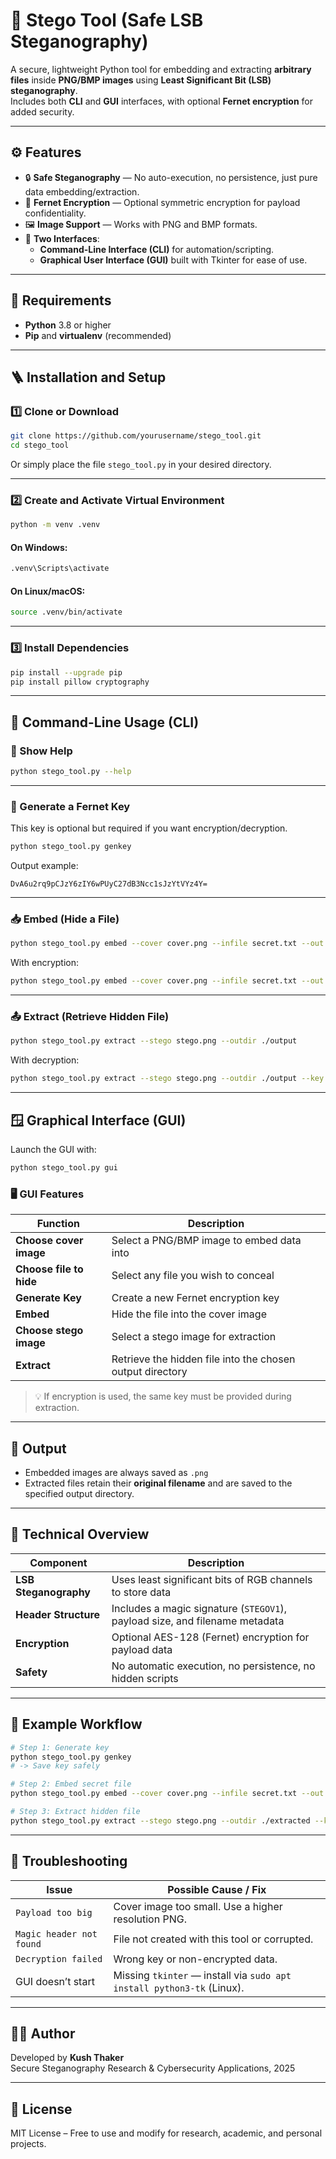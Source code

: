 # 🧩 Stego Tool (Safe LSB Steganography)

A secure, lightweight Python tool for embedding and extracting **arbitrary files** inside **PNG/BMP images** using **Least Significant Bit (LSB) steganography**.  
Includes both **CLI** and **GUI** interfaces, with optional **Fernet encryption** for added security.

---

## ⚙️ Features

- 🔒 **Safe Steganography** — No auto-execution, no persistence, just pure data embedding/extraction.  
- 🧠 **Fernet Encryption** — Optional symmetric encryption for payload confidentiality.  
- 🖼️ **Image Support** — Works with PNG and BMP formats.  
- 🧰 **Two Interfaces**:
  - **Command-Line Interface (CLI)** for automation/scripting.
  - **Graphical User Interface (GUI)** built with Tkinter for ease of use.

---

## 🧱 Requirements

- **Python** 3.8 or higher  
- **Pip** and **virtualenv** (recommended)

---

## 🪜 Installation and Setup

### 1️⃣ Clone or Download

```bash
git clone https://github.com/yourusername/stego_tool.git
cd stego_tool
```

Or simply place the file `stego_tool.py` in your desired directory.

---

### 2️⃣ Create and Activate Virtual Environment

```bash
python -m venv .venv
```

#### On Windows:
```bash
.venv\Scripts\activate
```

#### On Linux/macOS:
```bash
source .venv/bin/activate
```

---

### 3️⃣ Install Dependencies

```bash
pip install --upgrade pip
pip install pillow cryptography
```

---

## 🧮 Command-Line Usage (CLI)

### 🧾 Show Help
```bash
python stego_tool.py --help
```

---

### 🔑 Generate a Fernet Key
This key is optional but required if you want encryption/decryption.

```bash
python stego_tool.py genkey
```

Output example:
```
DvA6u2rq9pCJzY6zIY6wPUyC27dB3Ncc1sJzYtVYz4Y=
```

---

### 📥 Embed (Hide a File)
```bash
python stego_tool.py embed --cover cover.png --infile secret.txt --out stego.png
```

With encryption:
```bash
python stego_tool.py embed --cover cover.png --infile secret.txt --out stego.png --key DvA6u2rq9pCJzY6zIY6wPUyC27dB3Ncc1sJzYtVYz4Y=
```

---

### 📤 Extract (Retrieve Hidden File)
```bash
python stego_tool.py extract --stego stego.png --outdir ./output
```

With decryption:
```bash
python stego_tool.py extract --stego stego.png --outdir ./output --key DvA6u2rq9pCJzY6zIY6wPUyC27dB3Ncc1sJzYtVYz4Y=
```

---

## 🪟 Graphical Interface (GUI)

Launch the GUI with:
```bash
python stego_tool.py gui
```

### 🖥️ GUI Features

| Function | Description |
|-----------|--------------|
| **Choose cover image** | Select a PNG/BMP image to embed data into |
| **Choose file to hide** | Select any file you wish to conceal |
| **Generate Key** | Create a new Fernet encryption key |
| **Embed** | Hide the file into the cover image |
| **Choose stego image** | Select a stego image for extraction |
| **Extract** | Retrieve the hidden file into the chosen output directory |

> 💡 If encryption is used, the same key must be provided during extraction.

---

## 📂 Output

- Embedded images are always saved as `.png`
- Extracted files retain their **original filename** and are saved to the specified output directory.

---

## 🧩 Technical Overview

| Component | Description |
|------------|-------------|
| **LSB Steganography** | Uses least significant bits of RGB channels to store data |
| **Header Structure** | Includes a magic signature (`STEGOV1`), payload size, and filename metadata |
| **Encryption** | Optional AES-128 (Fernet) encryption for payload data |
| **Safety** | No automatic execution, no persistence, no hidden scripts |

---

## 🧠 Example Workflow

```bash
# Step 1: Generate key
python stego_tool.py genkey
# -> Save key safely

# Step 2: Embed secret file
python stego_tool.py embed --cover cover.png --infile secret.txt --out stego.png --key <your_key>

# Step 3: Extract hidden file
python stego_tool.py extract --stego stego.png --outdir ./extracted --key <your_key>
```

---

## 🧰 Troubleshooting

| Issue | Possible Cause / Fix |
|--------|----------------------|
| `Payload too big` | Cover image too small. Use a higher resolution PNG. |
| `Magic header not found` | File not created with this tool or corrupted. |
| `Decryption failed` | Wrong key or non-encrypted data. |
| GUI doesn’t start | Missing `tkinter` — install via `sudo apt install python3-tk` (Linux). |

---

## 🧑‍💻 Author
Developed by **Kush Thaker**  
Secure Steganography Research & Cybersecurity Applications, 2025

---

## 📜 License
MIT License – Free to use and modify for research, academic, and personal projects.

